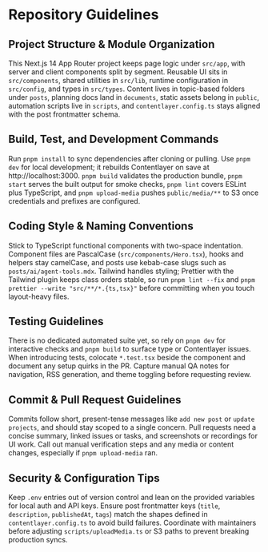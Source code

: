 # Repository Guidelines

## Project Structure & Module Organization

This Next.js 14 App Router project keeps page logic under `src/app`, with server and client components split by segment. Reusable UI sits in `src/components`, shared utilities in `src/lib`, runtime configuration in `src/config`, and types in `src/types`. Content lives in topic-based folders under `posts`, planning docs land in `documents`, static assets belong in `public`, automation scripts live in `scripts`, and `contentlayer.config.ts` stays aligned with the post frontmatter schema.

## Build, Test, and Development Commands

Run `pnpm install` to sync dependencies after cloning or pulling. Use `pnpm dev` for local development; it rebuilds Contentlayer on save at http://localhost:3000. `pnpm build` validates the production bundle, `pnpm start` serves the built output for smoke checks, `pnpm lint` covers ESLint plus TypeScript, and `pnpm upload-media` pushes `public/media/**` to S3 once credentials and prefixes are configured.

## Coding Style & Naming Conventions

Stick to TypeScript functional components with two-space indentation. Component files are PascalCase (`src/components/Hero.tsx`), hooks and helpers stay camelCase, and posts use kebab-case slugs such as `posts/ai/agent-tools.mdx`. Tailwind handles styling; Prettier with the Tailwind plugin keeps class orders stable, so run `pnpm lint --fix` and `pnpm prettier --write "src/**/*.{ts,tsx}"` before committing when you touch layout-heavy files.

## Testing Guidelines

There is no dedicated automated suite yet, so rely on `pnpm dev` for interactive checks and `pnpm build` to surface type or Contentlayer issues. When introducing tests, colocate `*.test.tsx` beside the component and document any setup quirks in the PR. Capture manual QA notes for navigation, RSS generation, and theme toggling before requesting review.

## Commit & Pull Request Guidelines

Commits follow short, present-tense messages like `add new post` or `update projects`, and should stay scoped to a single concern. Pull requests need a concise summary, linked issues or tasks, and screenshots or recordings for UI work. Call out manual verification steps and any media or content changes, especially if `pnpm upload-media` ran.

## Security & Configuration Tips

Keep `.env` entries out of version control and lean on the provided variables for local auth and API keys. Ensure post frontmatter keys (`title`, `description`, `publishedAt`, `tags`) match the shapes defined in `contentlayer.config.ts` to avoid build failures. Coordinate with maintainers before adjusting `scripts/uploadMedia.ts` or S3 paths to prevent breaking production syncs.
